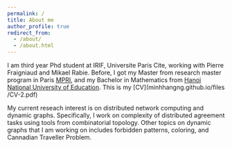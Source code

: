 ```yaml
---
permalink: /
title: About me
author_profile: true
redirect_from: 
  - /about/
  - /about.html
---
```


I am third year Phd student at IRIF, Universite Paris Cite, working with Pierre Fraigniaud and Mikael Rabie. Before, I got my Master from research master program in Paris [MPRI](https://wikimpri.dptinfo.ens-cachan.fr/doku.php), and my Bachelor in Mathematics from [Hanoi National University of Education](https://english.hnue.edu.vn). This is my [CV](minhhangng.github.io/files
/CV-2.pdf)

My current reseach interest is on distributed network computing and dynamic graphs. Specifically, I work on complexity of distributed agreement tasks using tools from combinatorial topology. Other topics on dynamic graphs that I am working on includes forbidden patterns, coloring, and Cannadian Traveller Problem. 



